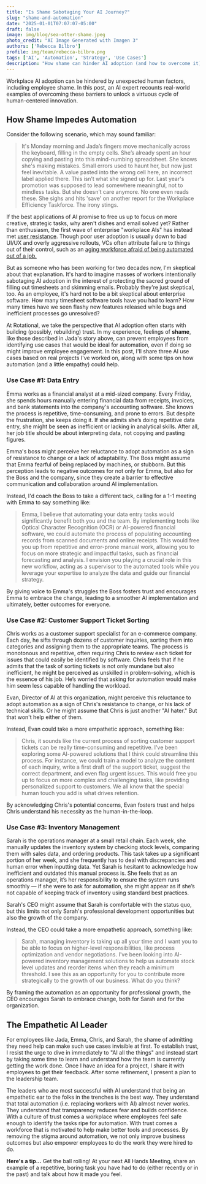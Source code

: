 ```yaml
---
title: "Is Shame Sabotaging Your AI Journey?"
slug: "shame-and-automation"
date: "2025-01-01T07:07:07-05:00"
draft: false
image: img/blog/sea-otter-shame.jpeg
photo_credit: "AI Image Generated with Imagen 3"
authors: ['Rebecca Bilbro']
profile: img/team/rebecca-bilbro.png
tags: ['AI', 'Automation', 'Strategy', 'Use Cases']
description: "How shame can hinder AI adoption (and how to overcome it)."
---
```


Workplace AI adoption can be hindered by unexpected human factors, including employee shame. In this post, an AI expert recounts real-world examples of overcoming these barriers to unlock a virtuous cycle of human-centered innovation.

<!--more-->

## How Shame Impedes Automation

Consider the following scenario, which may sound familiar:

> It's Monday morning and Jada’s fingers move mechanically across the keyboard, filling in the empty cells. She’s already spent an hour copying and pasting into this mind-numbing spreadsheet. She knows she's making mistakes. Small errors used to haunt her, but now just feel inevitable. A value pasted into the wrong cell here, an incorrect label applied there. This isn’t what she signed up for. Last year's promotion was supposed to lead somewhere meaningful, not to mindless tasks. But she doesn’t care anymore. No one even reads these. She sighs and hits 'save' on another report for the Workplace Efficiency Taskforce. The irony stings.

If the best applications of AI promise to free us up to focus on more creative, strategic tasks, why aren't dishes and email solved yet? Rather than enthusiasm, the first wave of enterprise "workplace AIs" has instead met [user resistance](https://www.shrm.org/topics-tools/news/employee-relations/ai-surveillance-in-the-workplace-linked-to-employee-resistance--). Though poor user adoption is usually down to bad UI/UX and overly aggressive rollouts, VCs often attribute failure to things out of their control, such as an [aging workforce afraid of being automated out of a job.](https://pmarca.substack.com/p/why-ai-will-save-the-world)

But as someone who has been working for two decades now, I'm skeptical about that explanation. It's hard to imagine masses of workers intentionally sabotaging AI adoption in the interest of protecting the sacred ground of filling out timesheets and skimming emails. Probably they're just skeptical, too. As an employee, it's hard not to be a bit skeptical about enterprise software. How many timesheet software tools have you had to learn? How many times have we seen flashy new features released while bugs and inefficient processes go unresolved?

At Rotational, we take the perspective that AI adoption often starts with building (possibly, rebuilding) trust. In my experience, feelings of **shame**, like those described in Jada's story above, can prevent employees from identifying use cases that would be ideal for automation, even if doing so might improve employee engagement.  In this post, I'll share three AI use cases based on real projects I've worked on, along with some tips on how automation (and a little empathy) could help.

### Use Case #1: Data Entry

Emma works as a financial analyst at a mid-sized company. Every Friday, she spends hours manually entering financial data from receipts, invoices, and bank statements into the company's accounting software. She knows the process is repetitive, time-consuming, and prone to errors. But despite the frustration, she keeps doing it. If she admits she’s doing repetitive data entry, she might be seen as inefficient or lacking in analytical skills. After all, her job title should be about interpreting data, not copying and pasting figures.

Emma's boss might perceive her reluctance to adopt automation as a sign of resistance to change or a lack of adaptability. The Boss might assume that Emma fearful of being replaced by machines, or stubborn. But this perception leads to negative outcomes for not only for Emma, but also for the Boss and the company, since they create a barrier to effective communication and collaboration around AI implementation.

Instead, I'd coach the Boss to take a different tack, calling for a 1-1 meeting with Emma to say something like:

> Emma, I believe that automating your data entry tasks would significantly benefit both you and the team. By implementing tools like Optical Character Recognition (OCR) or AI-powered financial software, we could automate the process of populating accounting records from scanned documents and online receipts. This would free you up from repetitive and error-prone manual work, allowing you to focus on more strategic and impactful tasks, such as financial forecasting and analysis. I envision you playing a crucial role in this new workflow, acting as a supervisor to the automated tools while you leverage your expertise to analyze the data and guide our financial strategy.

By giving voice to Emma's struggles the Boss fosters trust and encourages Emma to embrace the change, leading to a smoother AI implementation and ultimately, better outcomes for everyone.

### Use Case #2: Customer Support Ticket Sorting

Chris works as a customer support specialist for an e-commerce company. Each day, he sifts through dozens of customer inquiries, sorting them into categories and assigning them to the appropriate teams. The process is monotonous and repetitive, often requiring Chris to review each ticket for issues that could easily be identified by software. Chris feels that if he admits that the task of sorting tickets is not only mundane but also inefficient, he might be perceived as unskilled in problem-solving, which is the essence of his job. He’s worried that asking for automation would make him seem less capable of handling the workload.

Evan, Director of AI at this organization, might perceive this reluctance to adopt automation as a sign of Chris's resistance to change, or his lack of technical skills. Or he might assume that Chris is just another "AI hater." But that won't help either of them.

Instead, Evan could take a more empathetic approach, something like:

> Chris, it sounds like the current process of sorting customer support tickets can be really time-consuming and repetitive. I've been exploring some AI-powered solutions that I think could streamline this process. For instance, we could train a model to analyze the content of each inquiry, write a first draft of the support ticket, suggest the correct department, and even flag urgent issues. This would free you up to focus on more complex and challenging tasks, like providing personalized support to customers. We all know that the special human touch you add is what drives retention.

By acknowledging Chris's potential concerns, Evan fosters trust and helps Chris understand his necessity as the human-in-the-loop.

### Use Case #3: Inventory Management

Sarah is the operations manager at a small retail chain. Each week, she manually updates the inventory system by checking stock levels, comparing them with sales data, and ordering products. This task takes up a significant portion of her week, and she frequently has to deal with discrepancies and human error when inputting data. Yet Sarah is hesitant to acknowledge how inefficient and outdated this manual process is. She feels that as an operations manager, it’s her responsibility to ensure the system runs smoothly &mdash; if she were to ask for automation, she might appear as if she’s not capable of keeping track of inventory using standard best practices.

Sarah's CEO might assume that Sarah is comfortable with the status quo, but this limits not only Sarah's professional development opportunities but also the growth of the company.

Instead, the CEO could take a more empathetic approach, something like:

> Sarah, managing inventory is taking up all your time and I want you to be able to focus on higher-level responsibilities, like process optimization and vendor negotiations. I've been looking into AI-powered inventory management solutions to help us automate stock level updates and reorder items when they reach a minimum threshold. I see this as an opportunity for you to contribute more strategically to the growth of our business. What do you think?

By framing the automation as an opportunity for professional growth, the CEO encourages Sarah to embrace change, both for Sarah and for the organization.


## The Empathetic AI Leader

For employees like Jada, Emma, Chris, and Sarah, the shame of admitting they need help can make such use cases invisible at first. To establish trust, I resist the urge to dive in immediately to "AI all the things" and instead start by taking some time to learn and understand how the team is currently getting the work done. Once I have an idea for a project, I share it with employees to get their feedback. After some refinement, I present a plan to the leadership team.

The leaders who are most successful with AI understand that being an empathetic ear to the folks in the trenches is the best way. They understand that total automation (i.e. replacing workers with AI) almost never works. They understand that transparency reduces fear and builds confidence. With a culture of trust comes a workplace where employees feel safe enough to identify the tasks ripe for automation. With trust comes a workforce that is motivated to help make better tools and processes. By removing the stigma around automation, we not only improve business outcomes but also empower employees to do the work they were hired to do.

**Here's a tip...** Get the ball rolling! At your next All Hands Meeting, share an example of a repetitive, boring task you have had to do (either recently or in the past) and talk about how it made you feel.